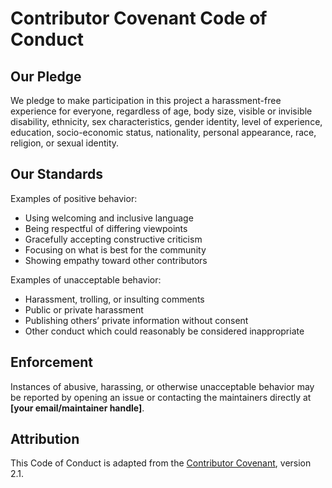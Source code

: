 # Contributor Covenant Code of Conduct

## Our Pledge
We pledge to make participation in this project a harassment-free experience for everyone, regardless of age, body size, visible or invisible disability, ethnicity, sex characteristics, gender identity, level of experience, education, socio-economic status, nationality, personal appearance, race, religion, or sexual identity.

## Our Standards
Examples of positive behavior:
- Using welcoming and inclusive language
- Being respectful of differing viewpoints
- Gracefully accepting constructive criticism
- Focusing on what is best for the community
- Showing empathy toward other contributors

Examples of unacceptable behavior:
- Harassment, trolling, or insulting comments
- Public or private harassment
- Publishing others’ private information without consent
- Other conduct which could reasonably be considered inappropriate

## Enforcement
Instances of abusive, harassing, or otherwise unacceptable behavior may be reported by opening an issue or contacting the maintainers directly at **[your email/maintainer handle]**.

## Attribution
This Code of Conduct is adapted from the [Contributor Covenant](https://www.contributor-covenant.org), version 2.1.
